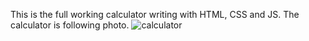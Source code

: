 This is the full working calculator writing with HTML, CSS and JS. The calculator is following photo.
  ![calculator](https://github.com/user-attachments/assets/7e3b72b0-a849-4d56-a2b5-30e728d8ec5c)
